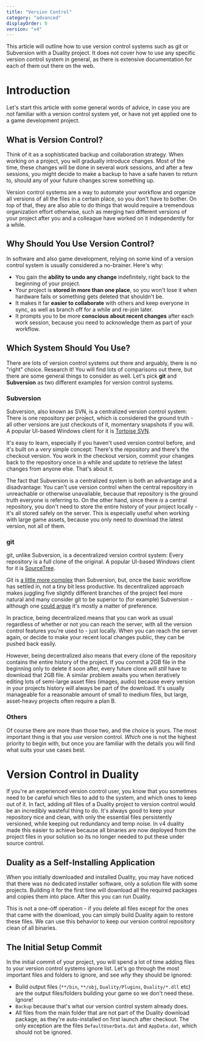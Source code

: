 ```yaml
---
title: "Version Control"
category: "advanced"
displayOrder: 0
version: "v4"
---
```


This article will outline how to use version control systems such as git or Subversion with a Duality project. It does not cover how to use any specific version control system in general, as there is extensive documentation for each of them out there on the web.

# Introduction

Let's start this article with some general words of advice, in case you are not familiar with a version control system yet, or have not yet applied one to a game development project.

## What is Version Control?

Think of it as a sophisticated backup and collaboration strategy. When working on a project, you will gradually introduce changes. Most of the time,  these changes will be done in several work sessions, and after a few sessions, you might decide to make a backup to have a safe haven to return to, should any of your future changes screw something up.

Version control systems are a way to automate your workflow and organize all versions of all the files in a certain place, so you don't have to bother. On top of that, they are also able to do things that would require a tremendous organization effort otherwise, such as merging two different versions of your project after you and a colleague have worked on it independently for a while.

## Why Should You Use Version Control?

In software and also game development, relying on some kind of a version control system is usually considered a no-brainer. Here's why:

- You gain the **ability to undo any change** indefinitely, right back to the beginning of your project.
- Your project is **stored in more than one place**, so you won't lose it when hardware fails or something gets deleted that shouldn't be.
- It makes it far **easier to collaborate** with others and keep everyone in sync, as well as branch off for a while and re-join later.
- It prompts you to be more **conscious about recent changes** after each work session, because you need to acknowledge them as part of your workflow.

## Which System Should You Use?

There are lots of version control systems out there and arguably, there is no "right" choice. Research it! You will find lots of comparisons out there, but there are some general things to consider as well. Let's pick **git** and **Subversion** as two different examples for version control systems.

### Subversion

Subversion, also known as SVN, is a centralized version control system: There is one repository per project, which is considered the ground truth - all other versions are just checkouts of it, momentary snapshots if you will. A popular UI-based Windows client for it is [Tortoise SVN](https://tortoisesvn.net/).

It's easy to learn, especially if you haven't used version control before, and it's built on a very simple concept: There's the repository and there's the checkout version. You work in the checkout version, commit your changes back to the repository once in a while and update to retrieve the latest changes from anyone else. That's about it.

The fact that Subversion is a centralized system is both an advantage and a disadvantage: You can't use version control when the central repository in unreachable or otherwise unavailable, because that repository is the ground truth everyone is referring to. On the other hand, since there _is_ a central repository, you don't need to store the entire history of your project locally - it's all stored safely on the server. This is especially useful when working with large game assets, because you only need to download the latest version, not all of them.

### git

git, unlike Subversion, is a decentralized version control system: Every repository is a full clone of the original. A popular UI-based Windows client for it is [SourceTree](https://www.sourcetreeapp.com/).

Git is [a little more complex](https://xkcd.com/1597/) than Subversion, but, once the basic workflow has settled in, not a tiny bit less productive. Its decentralized approach makes juggling five slightly different branches of the project feel more natural and many consider git to be superior to (for example) Subversion - although one [could argue](http://stackoverflow.com/a/875/2015377) it's mostly a matter of preference.

In practice, being decentralized means that you can work as usual regardless of whether or not you can reach the server, with all the version control features you're used to - just locally. When you can reach the server again, or decide to make your recent local changes public, they can be pushed back easily.

However, being decentralized also means that every clone of the repository contains the entire history of the project. If you commit a 2GB file in the beginning only to delete it soon after, every future clone will _still_ have to download that 2GB file. A similar problem awaits you when iteratively editing lots of semi-large asset files (images, audio) because every version in your projects history will always be part of the download. It's usually manageable for a reasonable amount of small to medium files, but large, asset-heavy projects often require a plan B.

### Others

Of course there are more than those two, and the choice is yours. The most important thing is that you _use_ version control. _Which_ one is not the highest priority to begin with, but once you are familiar with the details you will find what suits your use cases best.

# Version Control in Duality

If you're an experienced version control user, you know that you sometimes need to be careful which files to add to the system, and which ones to keep out of it. In fact, adding _all_ files of a Duality project to version control would be an incredibly wasteful thing to do. It's always good to keep your repository nice and clean, with only the essential files persistently versioned, while keeping out redundancy and temp noise. In v4 duality made this easier to achieve because all binaries are now deployed from the project files in your solution so its no longer needed to put these under source control.

## Duality as a Self-Installing Application

When you initially downloaded and installed Duality, you may have noticed that there was no dedicated installer software, only a solution file with some projects. Building it for the first time will download all the required packages and copies them into place. After this you can run Duality.

This is not a one-off operation - if you delete all files except for the ones that came with the download, you can simply build Duality again to restore these files. We can use this behavior to keep our version control repository clean of all binaries.

## The Initial Setup Commit

In the initial commit of your project, you will spend a lot of time adding files to your version control systems ignore list. Let's go through the most important files and folders to ignore, and see _why_ they should be ignored:

- Build output files (`**/bin`, `**/obj`, `Duality/Plugins`, `Duality/*.dll` etc) are the output files/folders building your game so we don't need these. Ignore!
- `Backup` because that's what our version control system already does.
- All files from the main folder that are not part of the Duality download package, as they're auto-installed on first launch after checkout. The only exception are the files `DefaultUserData.dat` and `AppData.dat`, which should not be ignored.